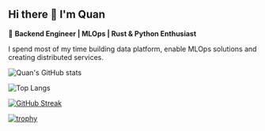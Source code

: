 ## Hi there 👋 I'm Quan  

🚀 **Backend Engineer | MLOps | Rust & Python Enthusiast**  

I spend most of my time building data platform, enable MLOps solutions and creating distributed services.

<!-- GitHub Stats -->
![Quan's GitHub stats](https://github-readme-stats.vercel.app/api?username=zh0uquan&show_icons=true&theme=tokyonight&hide_border=true&bg_color=0D1117&title_color=58A6FF&icon_color=58A6FF)

<!-- Top Languages -->
![Top Langs](https://github-readme-stats.vercel.app/api/top-langs/?username=zh0uquan&layout=compact&theme=tokyonight&hide_border=true&bg_color=0D1117)

<!-- Streak Tracker -->
[![GitHub Streak](https://streak-stats.demolab.com?user=zh0uquan&theme=tokyonight&hide_border=true&background=0D1117)](https://git.io/streak-stats)

<!-- Trophy Showcase -->
[![trophy](https://github-profile-trophy.vercel.app/?username=zh0uquan&theme=tokyonight&no-frame=true&row=1&column=6&margin-w=15&margin-h=15)](https://github.com/ryo-ma/github-profile-trophy)
